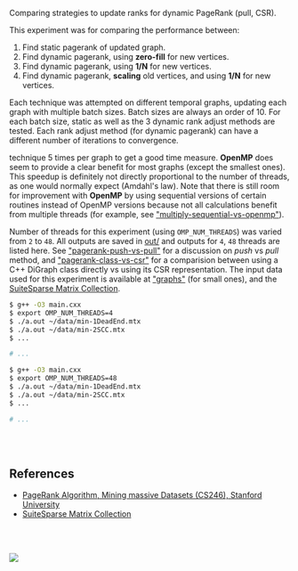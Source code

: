 Comparing strategies to update ranks for dynamic PageRank (pull, CSR).

This experiment was for comparing the performance between:
1. Find static pagerank of updated graph.
2. Find dynamic pagerank, using **zero-fill** for new vertices.
3. Find dynamic pagerank, using **1/N** for new vertices.
4. Find dynamic pagerank, **scaling** old vertices, and using **1/N** for new vertices.

Each technique was attempted on different temporal graphs, updating each graph
with multiple batch sizes. Batch sizes are always an order of 10. For each
batch size, static as well as the 3 dynamic rank adjust methods are tested.
Each rank adjust method (for dynamic pagerank) can have a different number
of iterations to convergence.

technique 5 times per graph to get a good time measure. **OpenMP** does seem
to provide a clear benefit for most graphs (except the smallest ones). This
speedup is definitely not directly proportional to the number of threads, as
one would normally expect (Amdahl's law). Note that there is still room for
improvement with **OpenMP** by using sequential versions of certain routines
instead of OpenMP versions because not all calculations benefit from multiple
threads (for example, see ["multiply-sequential-vs-openmp"]).

Number of threads for this experiment (using `OMP_NUM_THREADS`) was varied
from `2` to `48`. All outputs are saved in [out/](out/) and outputs for `4`,
`48` threads are listed here. See ["pagerank-push-vs-pull"] for a discussion
on *push* vs *pull* method, and ["pagerank-class-vs-csr"] for a comparision
between using a C++ DiGraph class directly vs using its CSR representation.
The input data used for this experiment is available at ["graphs"] (for small
ones), and the [SuiteSparse Matrix Collection].

```bash
$ g++ -O3 main.cxx
$ export OMP_NUM_THREADS=4
$ ./a.out ~/data/min-1DeadEnd.mtx
$ ./a.out ~/data/min-2SCC.mtx
$ ...

# ...
```

```bash
$ g++ -O3 main.cxx
$ export OMP_NUM_THREADS=48
$ ./a.out ~/data/min-1DeadEnd.mtx
$ ./a.out ~/data/min-2SCC.mtx
$ ...

# ...
```

<br>
<br>


## References

- [PageRank Algorithm, Mining massive Datasets (CS246), Stanford University](http://snap.stanford.edu/class/cs246-videos-2019/lec9_190205-cs246-720.mp4)
- [SuiteSparse Matrix Collection]

<br>
<br>

[![](https://i.imgur.com/5vdxPZ3.jpg)](https://www.youtube.com/watch?v=rKv_l1RnSqs)

["multiply-sequential-vs-openmp"]: https://github.com/puzzlef/multiply-sequential-vs-openmp
["pagerank-push-vs-pull"]: https://github.com/puzzlef/pagerank-push-vs-pull
["pagerank-class-vs-csr"]: https://github.com/puzzlef/pagerank-class-vs-csr
["graphs"]: https://github.com/puzzlef/graphs
[SuiteSparse Matrix Collection]: https://suitesparse-collection-website.herokuapp.com
